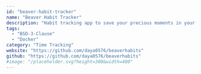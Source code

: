 ```yaml
---
id: "beaver-habit-tracker"
name: "Beaver Habit Tracker"
description: "Habit tracking app to save your precious moments in your fleeting life."
tags:
  - "BSD-3-Clause"
  - "Docker"
category: "Time Tracking"
website: "https://github.com/daya0576/beaverhabits"
github: "https://github.com/daya0576/beaverhabits"
#image: "/placeholder.svg?height=300&width=400"
---
```


